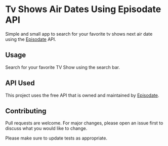 # Tv Shows Air Dates Using Episodate API

Simple and small app to search for your favorite tv shows next air date using the [Episodate](episodate.com) API.

## Usage
Search for your favorite TV Show using the search bar.

## API Used
This project uses the free API that is owned and maintained by [Episodate](https://www.episodate.com/).

## Contributing
Pull requests are welcome. For major changes, please open an issue first to discuss what you would like to change.

Please make sure to update tests as appropriate.